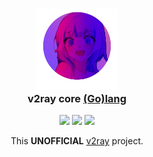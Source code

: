 <!-- panvimdoc-ignore-start -->

<h3 align="center">
    <img src="https://github.com/AkariOficial/v2ray_golang/raw/main/assets/logo/waifu.png" width="130" alt="Logo"/><br/>
    <img src="https://github.com/AkariOficial/v2ray_golang/raw/main/assets/logo/waifu.png" height="10" width="0px"/>
    v2ray core <a href="https://github.com/AkariOficial/v2ray_golang">(Go)</a><a href="https://go.dev/">lang</a>
    <img src="https://github.com/AkariOficial/v2ray_golang/raw/main/assets/logo/waifu.png" height="10" width="0px"/>
</h3>

<p align="center">
    <a href="https://github.com/AkariOficial/v2ray_golang/stargazers"><img src="https://img.shields.io/github/stars/AkariOficial/v2ray_golang?colorA=363a4f&colorB=b7bdf8&style=for-the-badge"></a>
    <a href="https://github.com/AkariOficial/v2ray_golang/issues"><img src="https://img.shields.io/github/issues/AkariOficial/v2ray_golang?colorA=363a4f&colorB=f5a97f&style=for-the-badge"></a>
    <a href="https://github.com/catppuccin/nvim/contributors"><img src="https://img.shields.io/github/contributors/AkariOficial/v2ray_golang?colorA=363a4f&colorB=a6da95&style=for-the-badge"></a>
</p>

<p align="center">
This <strong>UNOFFICIAL</strong> <a href="https://github.com/v2fly/v2ray-core/">v2ray</a> project.
</p>
